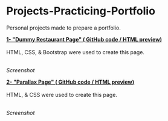 # Projects-Practicing-Portfolio
Personal projects made to prepare a portfolio.<br/>

<b><u>1- "Dummy Restaurant Page" (
  <a href="https://github.com/Watch-Me-Fly/Projects-Practicing-Portfolio/tree/main/Responsive-Restau">GitHub code</a>  /   <a href="https://htmlpreview.github.io/?https://github.com/Watch-Me-Fly/Projects-Practicing-Portfolio/blob/main/Responsive-Restau/Index.html">HTML preview</a>)
  </u></b><br/>
<br/>
HTML, CSS, & Bootstrap were used to create this page.<br/><br/>

<i>Screenshot</i><br/>
<img src=" "><br/>


<b><u>2- "Parallax Page" (
  <a href="https://github.com/Watch-Me-Fly/Projects-Practicing-Portfolio/tree/main/Parallax%20Website">GitHub code</a>  /   <a href="https://htmlpreview.github.io/?https://github.com/Watch-Me-Fly/Projects-Practicing-Portfolio/blob/main/Parallax%20Website/Index.html">HTML preview</a>)
  </u></b><br/>
<br/>
HTML, & CSS were used to create this page.<br/><br/>

<i>Screenshot</i><br/>
<img src=" "><br/>



